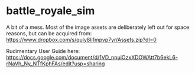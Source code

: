 # battle_royale_sim

A bit of a mess. Most of the image assets are deliberately left out for space reasons, but can be acquired from:
https://www.dropbox.com/s/quly8li1mpvp7yr/Assets.zip?dl=0

Rudimentary User Guide here: https://docs.google.com/document/d/1VD_npuiOzxXDOWAtt7b6ekL6-rNaVh_Ny_NTfKphFAs/edit?usp=sharing
